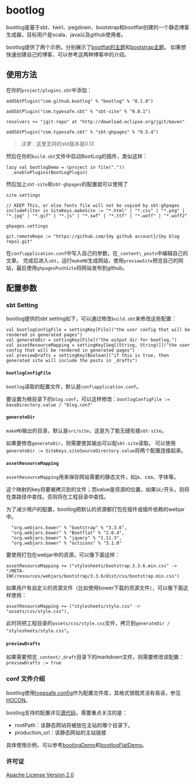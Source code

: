 # bootlog

bootlog是基于sbt、twirl、pegdown、bootstrap和bootflat创建的一个静态博客生成器，目标用户是scala、java以及github使用者。

bootlog提供了两个示例，分别展示了[bootflat的主题](http://jasonqu.github.io/bootlogFlatDemo/)和[bootstrap主题](http://jasonqu.github.io/bootlogDemo/)。
如果想快速创建自己的博客，可以参考这两种博客中的介绍。

## 使用方法

在你的`project/plugins.sbt`中添加：

    addSbtPlugin("com.github.bootlog" % "bootlog" % "0.1.0")
    
    addSbtPlugin("com.typesafe.sbt" % "sbt-site" % "0.8.1")
    
    resolvers += "jgit-repo" at "http://download.eclipse.org/jgit/maven"
    
    addSbtPlugin("com.typesafe.sbt" % "sbt-ghpages" % "0.5.4")

> *注意*：这里支持的sbt版本是0.13

然后在你的`build.sbt`文件中启动BootLog的插件，类似这样：

    lazy val bootlogDemo = (project in file("."))
      .enablePlugins(BootLogPlugin)

然后加上`sbt-site`和`sbt-ghpages`的配置就可以使用了

    site.settings
    
    // KEEP This, or else fonts file will not be copied by sbt-ghpages
    includeFilter in SiteKeys.makeSite := "*.html" | "*.css" | "*.png" | "*.jpg" | "*.gif" | "*.js" | "*.swf" | "*.ttf" | "*.woff" | "*.woff2"
    
    ghpages.settings
    
    git.remoteRepo := "https://github.com/{my github account}/{my blog repo}.git"

在`conf\application.conf`中写入自己的参数，在`_content\_posts`中编辑自己的文章。
完成后进入`sbt`，运行`makeMD`生成网站，使用`previewSite`预览自己的网站，最后使用`ghpagesPushSite`将网站发布到github。

## 配置参数

### sbt Setting

bootlog提供的sbt setting如下，可以通过修改`build.sbt`来修改这些配置：

    val bootlogConfigFile = settingKey[File]("the user config that will be rendered in generated pages")
    val generateDir = settingKey[File]("the output dir for bootlog.")
    val assetResourceMapping = settingKey[Seq[(String, String)]]("the user config that will be rendered in generated pages")
    val previewDrafts = settingKey[Boolean]("if this is true, then generated site will include the posts in _drafts")

#### `bootlogConfigFile`

`bootlog`读取的配置文件，默认是`conf\application.conf`。

要设置为根目录下的`blog.conf`，可以这样修改：`bootlogConfigFile := baseDirectory.value / "blog.conf"`

#### `generateDir`

`makeMD`输出的目录，默认是`src/site`，这是为了能无缝衔接`sbt-site`。

如果要修改`generateDir`，则需要使其输出可以配`sbt-site`读取。
可以使用`generateDir := SiteKeys.siteSourceDirectory.value`将两个配置连接起来。

#### `assetResourceMapping`

`assetResourceMapping`用来保存网站需要的静态文件，如js、css、字体等。

这个映射的key将要被拷贝到的文件；而value是资源的位置，如果以`/`开头，则将在类路径中查找，否则将在工程目录中查找。

为了减少用户的配置，bootlog把默认的资源都打包在插件或插件依赖的webjar中。

      "org.webjars.bower" % "bootstrap" % "3.3.6",
      "org.webjars.bower" % "Bootflat" % "2.0.4",
      "org.webjars.bower" % "jquery" % "1.11.3",
      "org.webjars.bower" % "octicons" % "3.1.0"

要使用打包在webjar中的资源，可以像下面这样：

    assetResourceMapping += ("stylesheets/bootstrap.3.3.6.min.css" -> "/META-INF/resources/webjars/bootstrap/3.3.6/dist/css/bootstrap.min.css")

如果用户有自定义的资源文件（比如使用bower下载的资源文件），可以像下面这样使用：

    assetResourceMapping += ("stylesheets/style.css" -> "assets/css/style.css"),

此时将把工程目录的`assets/css/style.css`文件，拷贝到`generateDir / "stylesheets/style.css"`。

#### `previewDrafts`

如果需要预览`_content/_draft`目录下的markdown文件，则需要修改该配置：`previewDrafts := true`

### conf 文件介绍

bootlog使用[typesafe config](https://github.com/typesafehub/config)作为配置文件库，其格式很既灵活有易读，参见[HOCON](https://github.com/typesafehub/config#using-hocon-the-json-superset)。

bootlog支持的配置详见[源代码](https://github.com/jasonqu/bootlog/blob/master/src/main/resources/reference.conf)，需要重点关注的是：

* rootPath：该静态网站将被放在主站的哪个目录下。
* production_url：该静态网站的主站链接

具体使用示例，可以参考[bootlogDemo](http://jasonqu.github.io/bootlogDemo/)和[bootlogFlatDemo](http://jasonqu.github.io/bootlogFlatDemo/)。

### 许可证

[Apache License Version 2.0](http://www.apache.org/licenses/LICENSE-2.0)
